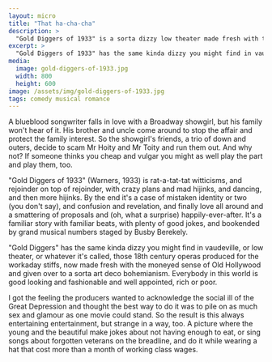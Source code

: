 ```yaml
---
layout: micro
title: "That ha-cha-cha"
description: >
  "Gold Diggers of 1933" is a sorta dizzy low theater made fresh with the moneyed sense of Old Hollywood.
excerpt: >
  "Gold Diggers of 1933" has the same kinda dizzy you might find in vaudeville, or low theater, or whatever it's called, those 18th century operas produced for the workaday stiffs, now made fresh with the moneyed sense of Old Hollywood and given over to a sorta art deco bohemianism.
media: 
  image: gold-diggers-of-1933.jpg
  width: 800
  height: 600
image: /assets/img/gold-diggers-of-1933.jpg
tags: comedy musical romance
---
```


A blueblood songwriter falls in love with a Broadway showgirl, but his family won't hear of it. His brother and uncle come around to stop the affair and protect the family interest. So the showgirl's friends, a trio of down and outers, decide to scam Mr Hoity and Mr Toity and run them out. And why not? If someone thinks you cheap and vulgar you might as well play the part and play them, too.

<!--more-->

"Gold Diggers of 1933" (Warners, 1933) is rat-a-tat-tat witticisms, and rejoinder on top of rejoinder, with crazy plans and mad hijinks, and dancing, and then more hijinks. By the end it's a case of mistaken identity or two (you don't say), and confusion and revelation, and finally love all around and a smattering of proposals and (oh, what a surprise) happily-ever-after. It's a familiar story with familiar beats, with plenty of good jokes, and bookended by grand musical numbers staged by Busby Berekely.

"Gold Diggers" has the same kinda dizzy you might find in vaudeville, or low theater, or whatever it's called, those 18th century operas produced for the workaday stiffs, now made fresh with the moneyed sense of Old Hollywood and given over to a sorta art deco bohemianism. Everybody in this world is good looking and fashionable and well appointed, rich or poor.

I got the feeling the producers wanted to acknowledge the social ill of the Great Depression and thought the best way to do it was to pile on as much sex and glamour as one movie could stand. So the result is this always entertaining entertainment, but strange in a way, too. A picture where the young and the beautiful make jokes about not having enough to eat, or sing songs about forgotten veterans on the breadline, and do it while wearing a hat that cost more than a month of working class wages.
